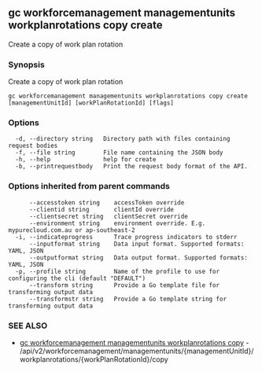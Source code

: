 ## gc workforcemanagement managementunits workplanrotations copy create

Create a copy of work plan rotation

### Synopsis

Create a copy of work plan rotation

```
gc workforcemanagement managementunits workplanrotations copy create [managementUnitId] [workPlanRotationId] [flags]
```

### Options

```
  -d, --directory string   Directory path with files containing request bodies
  -f, --file string        File name containing the JSON body
  -h, --help               help for create
  -b, --printrequestbody   Print the request body format of the API.
```

### Options inherited from parent commands

```
      --accesstoken string    accessToken override
      --clientid string       clientId override
      --clientsecret string   clientSecret override
      --environment string    environment override. E.g. mypurecloud.com.au or ap-southeast-2
  -i, --indicateprogress      Trace progress indicators to stderr
      --inputformat string    Data input format. Supported formats: YAML, JSON
      --outputformat string   Data output format. Supported formats: YAML, JSON
  -p, --profile string        Name of the profile to use for configuring the cli (default "DEFAULT")
      --transform string      Provide a Go template file for transforming output data
      --transformstr string   Provide a Go template string for transforming output data
```

### SEE ALSO

* [gc workforcemanagement managementunits workplanrotations copy](gc_workforcemanagement_managementunits_workplanrotations_copy.html)	 - /api/v2/workforcemanagement/managementunits/{managementUnitId}/workplanrotations/{workPlanRotationId}/copy


